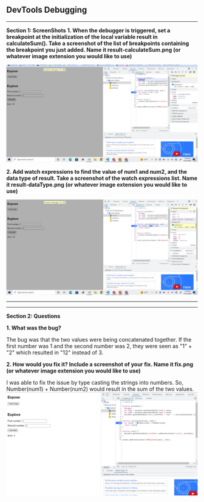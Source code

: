DevTools Debugging
---
---


__Section 1: ScreenShots__
__1. When the debugger is triggered, set a breakpoint at the initialization of the local variable result in calculateSum(). Take a screenshot of the list of breakpoints containing the breakpoint you just added. Name it result-calculateSum.png (or whatever image extension you would like to use)__

![](result-calculateSum.png)

__2. Add watch expressions to find the value of num1 and num2, and the data type of result. Take a screenshot of the watch expressions list. Name it result-dataType.png (or whatever image extension you would like to use)__

![](result-dataType.png)


---
---
__Section 2: Questions__

__1. What was the bug?__

The bug was that the two values were being concatenated together. If the first number was 1 and the second number was 2, they were seen as "1" + "2" which resulted in "12" instead of 3.

__2. How would you fix it? Include a screenshot of your fix. Name it fix.png (or whatever image extension you would like to use)__  

I was able to fix the issue by type casting the strings into numbers. So, Number(num1) + Number(num2) would result in the sum of the two values.
![](fix.png)
